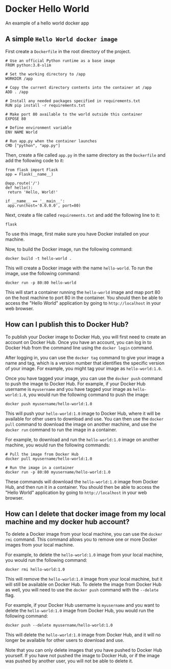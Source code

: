 # Docker Hello World
An example of a hello world docker app

## A simple `Hello World docker image` 

First create a `Dockerfile` in the root directory of the project.


```
# Use an official Python runtime as a base image
FROM python:3.8-slim

# Set the working directory to /app
WORKDIR /app

# Copy the current directory contents into the container at /app
ADD . /app

# Install any needed packages specified in requirements.txt
RUN pip install -r requirements.txt

# Make port 80 available to the world outside this container
EXPOSE 80

# Define environment variable
ENV NAME World

# Run app.py when the container launches
CMD ["python", "app.py"]
```
Then, create a file called `app.py` in the same directory as the `Dockerfile` and add the following code to it:


```
from flask import Flask
app = Flask(__name__)

@app.route('/')
def hello():
 return 'Hello, World!'

if __name__ == '__main__':
 app.run(host='0.0.0.0', port=80)
```
Next, create a file called `requirements.txt` and add the following line to it:


```
flask
```

To use this image, first make sure you have Docker installed on your machine.

Now, to build the Docker image, run the following command:


```
docker build -t hello-world .
```
This will create a Docker image with the name `hello-world`. To run the image, use the following command:


```
docker run -p 80:80 hello-world
```
This will start a container running the `hello-world` image and map port 80 on the host machine to port 80 in the container. You should then be able to access the "Hello World" application by going to `http://localhost` in your web browser.

## How can I publish this to Docker Hub?

To publish your Docker image to Docker Hub, you will first need to create an account on Docker Hub. Once you have an account, you can log in to Docker Hub from the command line using the `docker login` command.

After logging in, you can use the `docker tag` command to give your image a name and tag, which is a version number that identifies the specific version of your image. For example, you might tag your image as `hello-world:1.0`.

Once you have tagged your image, you can use the `docker push` command to push the image to Docker Hub. For example, if your Docker Hub username is `myusername` and you have tagged your image as `hello-world:1.0`, you would run the following command to push the image:


```
docker push myusername/hello-world:1.0
```
This will push your `hello-world:1.0` image to Docker Hub, where it will be available for other users to download and use. You can then use the `docker pull` command to download the image on another machine, and use the `docker run` command to run the image in a container.

For example, to download and run the `hello-world:1.0` image on another machine, you would run the following commands:


```
# Pull the image from Docker Hub
docker pull myusername/hello-world:1.0

# Run the image in a container
docker run -p 80:80 myusername/hello-world:1.0
```
These commands will download the `hello-world:1.0` image from Docker Hub, and then run it in a container. You should then be able to access the "Hello World" application by going to `http://localhost` in your web browser.

## How can I delete that docker image from my local machine and my docker hub account?

To delete a Docker image from your local machine, you can use the `docker rmi` command. This command allows you to remove one or more Docker images from your local machine.

For example, to delete the `hello-world:1.0` image from your local machine, you would run the following command:


```
docker rmi hello-world:1.0
```
This will remove the `hello-world:1.0` image from your local machine, but it will still be available on Docker Hub. To delete the image from Docker Hub as well, you will need to use the `docker push` command with the `--delete` flag.

For example, if your Docker Hub username is `myusername` and you want to delete the `hello-world:1.0` image from Docker Hub, you would run the following command:


```
docker push --delete myusername/hello-world:1.0
```
This will delete the `hello-world:1.0` image from Docker Hub, and it will no longer be available for other users to download and use.

Note that you can only delete images that you have pushed to Docker Hub yourself. If you have not pushed the image to Docker Hub, or if the image was pushed by another user, you will not be able to delete it.

